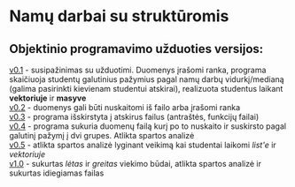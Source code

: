 # Namų darbai su struktūromis
## Objektinio programavimo užduoties versijos: 
[v0.1](https://github.com/AntanasU/projektinis-darbas/tree/v0.1) - susipažinimas su užduotimi. Duomenys įrašomi ranka, programa skaičiuoja studentų galutinius pažymius pagal namų darbų vidurkį/medianą (galima pasirinkti kievienam studentui atskirai), realizuota studentus laikant **vektoriuje** ir **masyve**\
[v0.2](https://github.com/AntanasU/projektinis-darbas/tree/v0.2) - duomenys gali būti nuskaitomi iš failo arba įrašomi ranka\
[v0.3](https://github.com/AntanasU/projektinis-darbas/tree/v0.3) - programa išskirstyta į atskirus failus (antraštės, funkcijų failai)\
[v0.4](https://github.com/AntanasU/projektinis-darbas/tree/v0.4) - programa sukuria duomenų failą kurį po to nuskaito ir suskirsto pagal galutinį pažymį į dvi grupes. Atlikta spartos analizė\
[v0.5](https://github.com/AntanasU/projektinis-darbas/tree/v0.5) - atlikta spartos analizė lyginant veikimą kai studentai laikomi *list'e* ir *vektoriuje*\
[v1.0](https://github.com/AntanasU/projektinis-darbas/tree/1.0) - sukurtas *lėtas* ir *greitas* viekimo būdai, atlikta spartos analizė ir sukurtas idiegiamas failas
